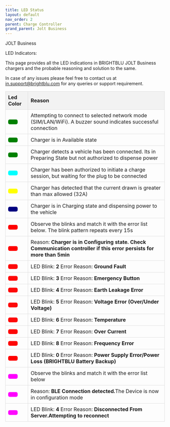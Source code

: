 ```yaml
---
title: LED Status
layout: default
nav_order: 2
parent: Charge Controller
grand_parent: Jolt Business
---
```


JOLT Business

LED Indicators:

This page provides all the LED indications in BRIGHTBLU JOLT Business chargers and the probable reasoning and solution to the same.

In case of any issues please feel free to contact us at in.support@brightblu.com for any queries or support requirement.

<!-- | Led Color | Reason |
| :--- | :--- |
| UnderVoltage | BRIGHTBLU Chargers support an input supply value of +/- 20% of 230V |
| OverVoltage | BRIGHTBLU Chargers support an input supply value of +/- 20% of 230V |
| OverCurrentFailure | Charger has detected that the current drawn is greater than max allowed (32A) |
| HighTemperature | Charger Temperature sensor detects an internal temperature greater than 80°C and has shut down to prevent further damage. |
| GroundFailure | Neutral - Earth Voltage has exceeded permissible values (Maximum allowed 8V) |
| OtherError: | Includes the following sub-errors (vendorErrorCode): |
| &nbsp;&nbsp;•EmergencyButton | Emergency Button is pressed |
| &nbsp;&nbsp;•InputFrequencyError | Frequency of Input Supply is not between 50/60 Hz |
| &nbsp;&nbsp;•EarthLeakageError | A current leakage of either 30mA AC or 6mA DC has been detected |
| &nbsp;&nbsp;•PowerFailure | Loss of input supply power(Will only work with BRIGHTBLU POWER BACKUP systems) |
| &nbsp;&nbsp;•ModBusComsFailure | Loss of communication with Energy Meter |
| &nbsp;&nbsp;•VPRError | Input Supply error (Phase Reversal or Asymetrical input supply)(Mostly with 3 Phase) |
| &nbsp;&nbsp;•SDCardFailure | Internal SD Card error(Logging and OTA updates disabled but charger will function normally otherwise) | -->

<!--
<table>
  <thead>
    <tr>
      <th>Led Color</th>
      <th>Reason</th>
    </tr>
  </thead>
  <tbody>
    <tr style="color: Green;">
      <td style="text-shadow: 1px 1px 1px black;">- - -</td>
      <td>If the LED indication is GREEN and Stable, the charger is in Available state</td>
    </tr>
        <tr  >
      <td style="text-shadow: 1px 1px 1px black;color: green;" class="blinking">- - -</td>
      <td >The Charger detects a vehicle has been connected. Its in Preparing State but not authorized to dispense power</td>
    </tr>
    <tr style="background-color: green; ">
      <td style="text-shadow: 1px 1px 1px black;color: cyan;">- - -</td>
      <td >The Charger has been authorized to initiate a charge session, but waiting for the plug to be connected</td>
    </tr>
    <tr style="background-color: blue;">
      <td style="text-shadow: 1px 1px 1px black; color: Yellow;">- - -</td>
      <td >Charger has detected that the current drawn is greater than max allowed (32A)</td>
    </tr>
    <tr style="background-color: yellow; ">
      <td style="text-shadow: 1px 1px 1px black;color: Navy;">- - -</td>
      <td >Charger Temperature sensor detects an internal temperature greater than 80°C and has shut down to prevent further damage.</td>
    </tr>
    <tr style="background-color: orange; color: Red;">
      <td style="text-shadow: 1px 1px 1px black;">- - -</td>
      <td style="text-shadow: 1px 1px 1px black;">Check the number of Blinks to Identify the error</td>
    </tr>
    <tr style="background-color: purple; color: red;">
      <td style="text-shadow: 1px 1px 0 black;">&nbsp;&nbsp;2</td>
      <td style="text-shadow: 1px 1px 0 black;">Emergency Button is pressed</td>
    </tr>
        <tr style="background-color: orange; color: Purple;">
      <td style="text-shadow: 1px 1px 0 black;">- - -</td>
      <td style="text-shadow: 1px 1px 0 black;">Check the number of Blinks to Identify the error</td>
    </tr>
    <tr style="background-color: purple; color: red;">
      <td style="text-shadow: 1px 1px 0 black;">&nbsp;&nbsp;2</td>
      <td style="text-shadow: 1px 1px 0 black;">Emergency Button is pressed</td>
    </tr>
  </tbody>
</table>

<style>
  .blinking {
    animation: blinker 2s linear infinite;
  }

  @keyframes blinker {
    50% { opacity: 0; }
  }
</style> -->
<!--
<!DOCTYPE html>
<html lang="en">
<head>
    <meta charset="UTF-8">
    <meta name="viewport" content="width=device-width, initial-scale=1.0">
    <title>LED Status Table</title>
    <style>
        table {
            border-collapse: collapse;
            width: 100%;
        }
        th, td {
            border: 1px solid #ddd;
            padding: 8px;
            text-align: left;
        }
        th {
            background-color: #f2f2f2;
        }
        .led {
            width: 30px;
            height: 15px;
            border-radius: 5px;
            display: inline-block;
            margin-right: 10px;
        }
        .blinking {
            animation: blinker 2s ease-in-out infinite;
        }
        .blink-2 {
            animation: blinker-2 15s infinite;
        }
        .blink-3 {
            animation: blinker-3 15s ease-in-out infinite;
        }
        .blink-4 {
            animation: blinker-4 15s ease-in-out infinite;
        }
        .blink-5 {
            animation: blinker-5 15s ease-in-out infinite;
        }
        @keyframes blinker {
            0%, 100% { opacity: 1; }
            50% { opacity: 0.3; }
        }
        @keyframes blinker-2 {
            100% { opacity: 1; }
            0 { opacity: 0.3; }
        }
        @keyframes blinker-3 {
            0%, 9%, 11%, 19%, 21%, 29%, 31%, 100% { opacity: 1; }
            10%, 20%, 30% { opacity: 0.3; }
        }
        @keyframes blinker-4 {
            0%, 7%, 9%, 15%, 17%, 23%, 25%, 31%, 33%, 100% { opacity: 1; }
            8%, 16%, 24%, 32% { opacity: 0.3; }
        }
        @keyframes blinker-5 {
            0%, 6%, 8%, 13%, 15%, 20%, 22%, 27%, 29%, 34%, 36%, 100% { opacity: 1; }
            7%, 14%, 21%, 28%, 35% { opacity: 0.3; }
        }
    </style>
</head>
<body>
    <table>
        <thead>
            <tr>
                <th>Led Color</th>
                <th>Reason</th>
            </tr>
        </thead>
        <tbody>
            <tr>
                <td><div class="led" style="background-color: green;"></div></td>
                <td>Charger is in Available state</td>
            </tr>
            <tr>
                <td><div class="led blinking" style="background-color: green;"></div></td>
                <td>Charger detects a vehicle has been connected. Its in Preparing State but not authorized to dispense power</td>
            </tr>
            <tr>
                <td><div class="led" style="background-color: cyan;"></div></td>
                <td>Charger has been authorized to initiate a charge session, but waiting for the plug to be connected</td>
            </tr>
            <tr>
                <td><div class="led" style="background-color: yellow;"></div></td>
                <td>Charger has detected that the current drawn is greater than max allowed (32A)</td>
            </tr>
            <tr>
                <td><div class="led" style="background-color: navy;"></div></td>
                <td>Charger is in Charging state and dispensing power to the vehicle</td>
            </tr>
            <tr>
                <td><div class="led" style="background-color: red;"></div></td>
                <td>Check the number of Blinks to Identify the error</td>
            </tr>
            <tr>
                <td><div class="led blink-2" style="background-color: red;"></div></td>
                <td>Emergency Button is pressed</td>
            </tr>
            <tr>
                <td><div class="led blink-3" style="background-color: red;"></div></td>
                <td>Red Error Code 3</td>
            </tr>
            <tr>
                <td><div class="led blink-4" style="background-color: red;"></div></td>
                <td>Red Error Code 4</td>
            </tr>
            <tr>
                <td><div class="led blink-5" style="background-color: red;"></div></td>
                <td>Red Error Code 5</td>
            </tr>
            <tr>
                <td><div class="led" style="background-color: purple;"></div></td>
                <td>Check the number of Blinks to Identify the error</td>
            </tr>
            <tr>
                <td><div class="led blink-2" style="background-color: purple;"></div></td>
                <td>Purple Error Code 2</td>
            </tr>
            <tr>
                <td><div class="led blink-3" style="background-color: purple;"></div></td>
                <td>Purple Error Code 3</td>
            </tr>
            <tr>
                <td><div class="led blink-4" style="background-color: purple;"></div></td>
                <td>Purple Error Code 4</td>
            </tr>
            <tr>
                <td><div class="led blink-5" style="background-color: purple;"></div></td>
                <td>Purple Error Code 5</td>
            </tr>
        </tbody>
    </table>
</body>
</html> -->


<html lang="en">
<head>
    <meta charset="UTF-8">
    <meta name="viewport" content="width=device-width, initial-scale=1.0">
    <title>LED Status Table</title>
    <style>
        table {
            border-collapse: collapse;
            width: 100%;
        }
        th, td {
            border: 1px solid #ddd;
            padding: 8px;
            text-align: left;
        }
        th {
            background-color: #f2f2f2;
        }
        .led {
            width: 30px;
            height: 15px;
            border-radius: 5px;
            display: inline-block;
            margin-right: 10px;
            opacity: 1;
            transition: opacity 0.1s;
        }
        /* Blinking animations for Red and Purple LEDs on a 15s cycle */
        .blink-2 {
            animation: blinkAnimation2 10s infinite;
        }
        @keyframes blinkAnimation2 {
            0%, 100% { opacity: 1; }
            10%, 20%{ opacity: 0; }
            12%, 22%, 32% { opacity: 1; }
        }
        .blink-3 {
            animation: blinkAnimation3 10s infinite;
        }
        @keyframes blinkAnimation3 {
            0%, 100% { opacity: 1; }
            10%, 20%, 30% { opacity: 0; }
            12%, 22%, 32% { opacity: 1; }
        }
        .blink-4 {
            animation: blinkAnimation4 10s infinite;
        }
        @keyframes blinkAnimation4 {
            0%, 100% { opacity: 1; }
            10%, 20%, 30%, 40% { opacity: 0; }
            12%, 22%, 32%, 42% { opacity: 1; }
        }
        .blink-4purple {
            animation: blinkAnimation4purple 8s infinite;
        }
        @keyframes blinkAnimation4purple {
            0%, 100% { opacity: 1; }
            10%, 20%, 30%, 40% { opacity: 0; }
            12%, 22%, 32%, 42% { opacity: 1; }
        }
        .blink-5 {
            animation: blinkAnimation5 10s infinite;
        }
        @keyframes blinkAnimation5 {
            0%, 100% { opacity: 1; }
            10%, 20%, 30%, 40%, 50% { opacity: 0; }
            12%, 22%, 32%, 42%, 52% { opacity: 1; }
        }
        .blink-6 {
            animation: blinkAnimation6 10s infinite;
        }
        @keyframes blinkAnimation6 {
            0%, 100% { opacity: 1; }
            10%, 20%, 30%, 40%, 50%, 60% { opacity: 0; }
            12%, 22%, 32%, 42%, 52%, 62% { opacity: 1; }
        }
        .blink-7 {
            animation: blinkAnimation7 10s infinite;
        }
        @keyframes blinkAnimation7 {
            0%, 100% { opacity: 1; }
            10%, 20%, 30%, 40%, 50%, 60%,70% { opacity: 0; }
            12%, 22%, 32%, 42%, 52%, 62%,72% { opacity: 1; }
        }
        .blink-8 {
            animation: blinkAnimation8 10s infinite;
        }
        @keyframes blinkAnimation8 {
            0%, 100% { opacity: 1; }
            10%, 20%, 30%, 40%, 50%, 60%,70%,80% { opacity: 0; }
            12%, 22%, 32%, 42%, 52%, 62%,72%,82% { opacity: 1; }
        }
        /* Green LED is always visible */
        .green-blink {
            animation: greenBlink 2.5s ease-in-out infinite;
        }
        @keyframes greenBlink {
            25%, 100% { opacity: 1; }
            50% { opacity: 0.1; }
        }
        .green-blink1 {
            animation: greenBlink1 0.5s ease-in-out infinite;
        }
        @keyframes greenBlink1 {
            25%, 100% { opacity: 1; }
            50% { opacity: 0.1; }
        }
        .purple-blink {
            animation: purpleBlink 1s ease-in-out infinite;
        }
        @keyframes purpleBlink {
            25%, 100% { opacity: 1; }
            50% { opacity: 0.1; }
        }
    </style>
</head>
<body>
    <table>
        <thead>
            <tr>
                <th>Led Color</th>
                <th>Reason</th>
            </tr>
        </thead>
        <tbody>
            <tr>
                <td><div class="led green-blink1" style="background-color: green;"></div></td>
                <td>Attempting to connect to selected network mode (SIM/LAN/WiFi). A buzzer sound indicates successful connection</td>
            </tr>
            <tr>
                <td><div class="led" style="background-color: green;"></div></td>
                <td>Charger is in Available state</td>
            </tr>
            <tr>
                <td><div class="led green-blink" style="background-color: green;"></div></td>
                <td>Charger detects a vehicle has been connected. Its in Preparing State but not authorized to dispense power</td>
            </tr>
            <tr>
                <td><div class="led" style="background-color: cyan;"></div></td>
                <td>Charger has been authorized to initiate a charge session, but waiting for the plug to be connected</td>
            </tr>
            <tr>
                <td><div class="led" style="background-color: yellow;"></div></td>
                <td>Charger has detected that the current drawn is greater than max allowed (32A)</td>
            </tr>
            <tr>
                <td><div class="led" style="background-color: navy;"></div></td>
                <td>Charger is in Charging state and dispensing power to the vehicle</td>
            </tr>
            <tr>
                <td><div class="led" style="background-color: red;"></div></td>
                <td>Observe the blinks and match it with the error list below. The blink pattern repeats every 15s</td>
            </tr>
            <tr>
                <td><div class="led green-blink" style="background-color: red;"></div></td>
                <td>  Reason: <b>Charger is in Configuring state. Check Communication controller if this error persists for more than 5min</b></td>
            </tr>
            <tr>
                <td><div class="led blink-2" style="background-color: red;"></div></td>
                <td>LED Blink: <b>2</b> Error Reason: <b>Ground Fault</b></td>
            </tr>
            <tr>
                <td><div class="led blink-3" style="background-color: red;"></div></td>
                <td>LED Blink: <b>3</b> Error Reason: <b>Emergency Button</b></td>
            </tr>
            <tr>
                <td><div class="led blink-4" style="background-color: red;"></div></td>
               <td>LED Blink: <b>4</b> Error Reason: <b>Earth Leakage Error</b></td>
            </tr>
            <tr>
                <td><div class="led blink-5" style="background-color: red;"></div></td>
                <td>LED Blink: <b>5</b> Error Reason: <b>Voltage Error (Over/Under Voltage)</b></td>
            </tr>
            <tr>
                <td><div class="led blink-6" style="background-color: red;"></div></td>
                <td>LED Blink: <b>6</b> Error Reason: <b>Temperature</b></td>
            </tr>
            <tr>
                <td><div class="led blink-7" style="background-color: red;"></div></td>
                <td>LED Blink: <b>7</b> Error Reason: <b>Over Current</b></td>
            </tr>
            <tr>
                <td><div class="led blink-8" style="background-color: red;"></div></td>
                <td>LED Blink: <b>8</b> Error Reason: <b>Frequency Error</b></td>
            </tr>
            <tr>
                <td><div class="led" style="background-color: red;"></div></td>
                <td>LED Blink: <b>0</b> Error Reason: <b>Power Supply Error/Power Loss (BRIGHTBLU Battery Backup)</b></td>
            </tr>
            <tr>
                <td><div class="led" style="background-color: Fuchsia;"></div></td>
                <td>Observe the blinks and match it with the error list below</td>
            </tr>
            <tr>
                <td><div class="led purple-blink" style="background-color: Fuchsia;"></div></td>
                <td>Reason: <b>BLE Connection detected.</b>The Device is now in configuration mode</td>
            </tr>
            <tr>
                <td><div class="led blink-4purple" style="background-color: Fuchsia;"></div></td>
                <td>LED Blink: <b>4</b> Error Reason: <b>Disconnected From Server.Attempting to reconnect</b></td>
            </tr>
        </tbody>
    </table>
</body>
</html>
